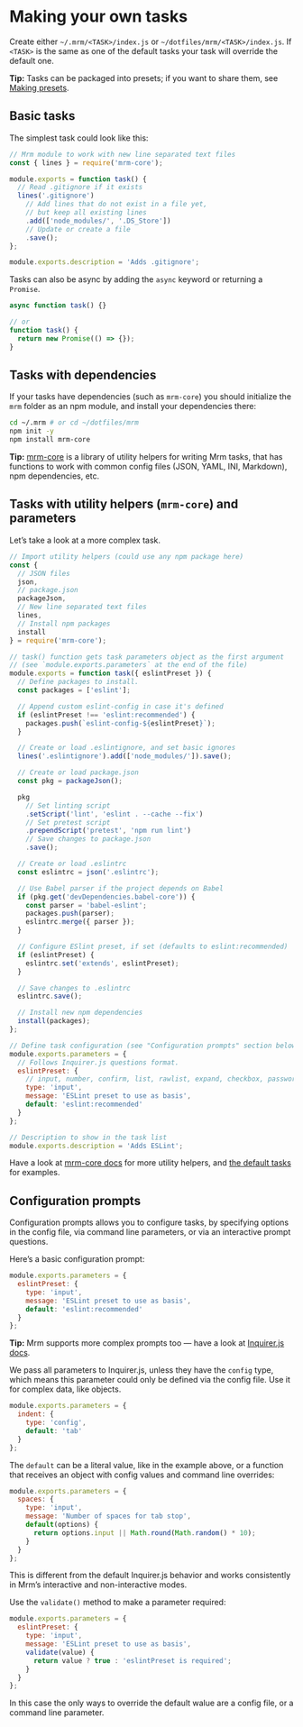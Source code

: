 <!-- Making tasks -->

# Making your own tasks

Create either `~/.mrm/<TASK>/index.js` or `~/dotfiles/mrm/<TASK>/index.js`. If `<TASK>` is the same as one of the default tasks your task will override the default one.

**Tip:** Tasks can be packaged into presets; if you want to share them, see [Making presets](Making_presets.md).

## Basic tasks

The simplest task could look like this:

```js
// Mrm module to work with new line separated text files
const { lines } = require('mrm-core');

module.exports = function task() {
  // Read .gitignore if it exists
  lines('.gitignore')
    // Add lines that do not exist in a file yet,
    // but keep all existing lines
    .add(['node_modules/', '.DS_Store'])
    // Update or create a file
    .save();
};

module.exports.description = 'Adds .gitignore';
```

Tasks can also be async by adding the `async` keyword or returning a `Promise`.

```js
async function task() {}

// or
function task() {
  return new Promise(() => {});
}
```

## Tasks with dependencies

If your tasks have dependencies (such as `mrm-core`) you should initialize the `mrm` folder as an npm module, and install your dependencies there:

```bash
cd ~/.mrm # or cd ~/dotfiles/mrm
npm init -y
npm install mrm-core
```

**Tip:** [mrm-core](https://github.com/sapegin/mrm/tree/master/packages/mrm-core) is a library of utility helpers for writing Mrm tasks, that has functions to work with common config files (JSON, YAML, INI, Markdown), npm dependencies, etc.

## Tasks with utility helpers (`mrm-core`) and parameters

Let’s take a look at a more complex task.

```js
// Import utility helpers (could use any npm package here)
const {
  // JSON files
  json,
  // package.json
  packageJson,
  // New line separated text files
  lines,
  // Install npm packages
  install
} = require('mrm-core');

// task() function gets task parameters object as the first argument
// (see `module.exports.parameters` at the end of the file)
module.exports = function task({ eslintPreset }) {
  // Define packages to install.
  const packages = ['eslint'];

  // Append custom eslint-config in case it's defined
  if (eslintPreset !== 'eslint:recommended') {
    packages.push(`eslint-config-${eslintPreset}`);
  }

  // Create or load .eslintignore, and set basic ignores
  lines('.eslintignore').add(['node_modules/']).save();

  // Create or load package.json
  const pkg = packageJson();

  pkg
    // Set linting script
    .setScript('lint', 'eslint . --cache --fix')
    // Set pretest script
    .prependScript('pretest', 'npm run lint')
    // Save changes to package.json
    .save();

  // Create or load .eslintrc
  const eslintrc = json('.eslintrc');

  // Use Babel parser if the project depends on Babel
  if (pkg.get('devDependencies.babel-core')) {
    const parser = 'babel-eslint';
    packages.push(parser);
    eslintrc.merge({ parser });
  }

  // Configure ESlint preset, if set (defaults to eslint:recommended)
  if (eslintPreset) {
    eslintrc.set('extends', eslintPreset);
  }

  // Save changes to .eslintrc
  eslintrc.save();

  // Install new npm dependencies
  install(packages);
};

// Define task configuration (see "Configuration prompts" section below for details)
module.exports.parameters = {
  // Follows Inquirer.js questions format.
  eslintPreset: {
    // input, number, confirm, list, rawlist, expand, checkbox, password, editor
    type: 'input',
    message: 'ESLint preset to use as basis',
    default: 'eslint:recommended'
  }
};

// Description to show in the task list
module.exports.description = 'Adds ESLint';
```

Have a look at [mrm-core docs](https://github.com/sapegin/mrm/tree/master/packages/mrm-core#api) for more utility helpers, and [the default tasks](../Readme.md#tasks) for examples.

## Configuration prompts

Configuration prompts allows you to configure tasks, by specifying options in the config file, via command line parameters, or via an interactive prompt questions.

Here’s a basic configuration prompt:

```js
module.exports.parameters = {
  eslintPreset: {
    type: 'input',
    message: 'ESLint preset to use as basis',
    default: 'eslint:recommended'
  }
};
```

**Tip:** Mrm supports more complex prompts too — have a look at [Inquirer.js docs](https://github.com/SBoudrias/Inquirer.js#objects).

We pass all parameters to Inquirer.js, unless they have the `config` type, which means this parameter could only be defined via the config file. Use it for complex data, like objects.

```js
module.exports.parameters = {
  indent: {
    type: 'config',
    default: 'tab'
  }
};
```

The `default` can be a literal value, like in the example above, or a function that receives an object with config values and command line overrides:

```js
module.exports.parameters = {
  spaces: {
    type: 'input',
    message: 'Number of spaces for tab stop',
    default(options) {
      return options.input || Math.round(Math.random() * 10);
    }
  }
};
```

This is different from the default Inquirer.js behavior and works consistently in Mrm’s interactive and non-interactive modes.

Use the `validate()` method to make a parameter required:

```js
module.exports.parameters = {
  eslintPreset: {
    type: 'input',
    message: 'ESLint preset to use as basis',
    validate(value) {
      return value ? true : 'eslintPreset is required';
    }
  }
};
```

In this case the only ways to override the default walue are a config file, or a command line parameter.
